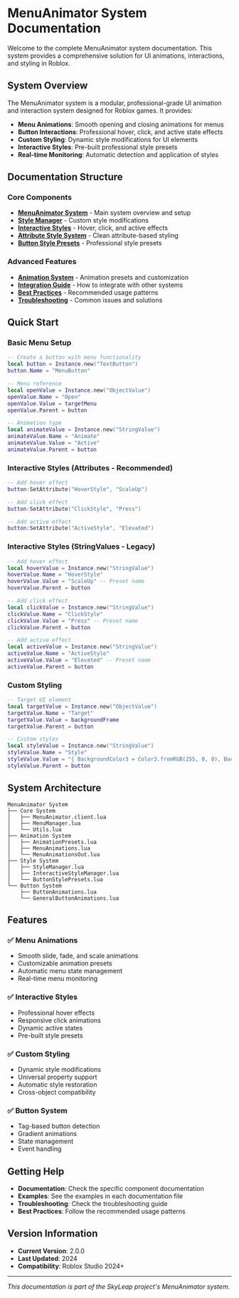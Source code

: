 # MenuAnimator System Documentation

Welcome to the complete MenuAnimator system documentation. This system provides a comprehensive solution for UI animations, interactions, and styling in Roblox.

## System Overview

The MenuAnimator system is a modular, professional-grade UI animation and interaction system designed for Roblox games. It provides:

- **Menu Animations**: Smooth opening and closing animations for menus
- **Button Interactions**: Professional hover, click, and active state effects
- **Custom Styling**: Dynamic style modifications for UI elements
- **Interactive Styles**: Pre-built professional style presets
- **Real-time Monitoring**: Automatic detection and application of styles

## Documentation Structure

### Core Components
- **[MenuAnimator System](MenuAnimatorSystem.md)** - Main system overview and setup
- **[Style Manager](StyleManager.md)** - Custom style modifications
- **[Interactive Styles](InteractiveStyles.md)** - Hover, click, and active effects
- **[Attribute Style System](AttributeStyleSystem.md)** - Clean attribute-based styling
- **[Button Style Presets](ButtonStylePresets.md)** - Professional style presets

### Advanced Features
- **[Animation System](AnimationSystem.md)** - Animation presets and customization
- **[Integration Guide](IntegrationGuide.md)** - How to integrate with other systems
- **[Best Practices](BestPractices.md)** - Recommended usage patterns
- **[Troubleshooting](Troubleshooting.md)** - Common issues and solutions

## Quick Start

### Basic Menu Setup
```lua
-- Create a button with menu functionality
local button = Instance.new("TextButton")
button.Name = "MenuButton"

-- Menu reference
local openValue = Instance.new("ObjectValue")
openValue.Name = "Open"
openValue.Value = targetMenu
openValue.Parent = button

-- Animation type
local animateValue = Instance.new("StringValue")
animateValue.Name = "Animate"
animateValue.Value = "Active"
animateValue.Parent = button
```

### Interactive Styles (Attributes - Recommended)
```lua
-- Add hover effect
button:SetAttribute("HoverStyle", "ScaleUp")

-- Add click effect
button:SetAttribute("ClickStyle", "Press")

-- Add active effect
button:SetAttribute("ActiveStyle", "Elevated")
```

### Interactive Styles (StringValues - Legacy)
```lua
-- Add hover effect
local hoverValue = Instance.new("StringValue")
hoverValue.Name = "HoverStyle"
hoverValue.Value = "ScaleUp" -- Preset name
hoverValue.Parent = button

-- Add click effect
local clickValue = Instance.new("StringValue")
clickValue.Name = "ClickStyle"
clickValue.Value = "Press" -- Preset name
clickValue.Parent = button

-- Add active effect
local activeValue = Instance.new("StringValue")
activeValue.Name = "ActiveStyle"
activeValue.Value = "Elevated" -- Preset name
activeValue.Parent = button
```

### Custom Styling
```lua
-- Target UI element
local targetValue = Instance.new("ObjectValue")
targetValue.Name = "Target"
targetValue.Value = backgroundFrame
targetValue.Parent = button

-- Custom styles
local styleValue = Instance.new("StringValue")
styleValue.Name = "Style"
styleValue.Value = "{ BackgroundColor3 = Color3.fromRGB(255, 0, 0), BackgroundTransparency = 0.1 }"
styleValue.Parent = button
```

## System Architecture

```
MenuAnimator System
├── Core System
│   ├── MenuAnimator.client.lua
│   ├── MenuManager.lua
│   └── Utils.lua
├── Animation System
│   ├── AnimationPresets.lua
│   ├── MenuAnimations.lua
│   └── MenuAnimationsOut.lua
├── Style System
│   ├── StyleManager.lua
│   ├── InteractiveStyleManager.lua
│   └── ButtonStylePresets.lua
└── Button System
    ├── ButtonAnimations.lua
    └── GeneralButtonAnimations.lua
```

## Features

### ✅ Menu Animations
- Smooth slide, fade, and scale animations
- Customizable animation presets
- Automatic menu state management
- Real-time menu monitoring

### ✅ Interactive Styles
- Professional hover effects
- Responsive click animations
- Dynamic active states
- Pre-built style presets

### ✅ Custom Styling
- Dynamic style modifications
- Universal property support
- Automatic style restoration
- Cross-object compatibility

### ✅ Button System
- Tag-based button detection
- Gradient animations
- State management
- Event handling

## Getting Help

- **Documentation**: Check the specific component documentation
- **Examples**: See the examples in each documentation file
- **Troubleshooting**: Check the troubleshooting guide
- **Best Practices**: Follow the recommended usage patterns

## Version Information

- **Current Version**: 2.0.0
- **Last Updated**: 2024
- **Compatibility**: Roblox Studio 2024+

---

*This documentation is part of the SkyLeap project's MenuAnimator system.*
